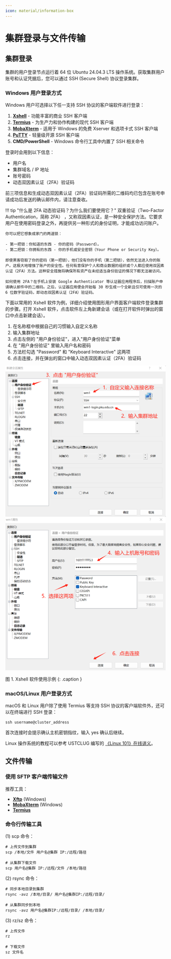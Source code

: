```yaml
---
icon: material/information-box
---
```


# 集群登录与文件传输

## 集群登录

集群的用户登录节点运行着 64 位 Ubuntu 24.04.3 LTS 操作系统。获取集群用户账号和认证凭据后，您可以通过 SSH (Secure Shell) 协议登录集群。

### Windows 用户登录方式

Windows 用户可选择以下任一支持 SSH 协议的客户端软件进行登录：

1. **[Xshell](https://www.xshell.com/zh/xshell/)** - 功能丰富的商业 SSH 客户端
2. **[Termius](https://termius.com/index.html)** - 为生产力和协作构建的现代 SSH 客户端
3. **[MobaXterm](https://mobaxterm.mobatek.net/)** - 适用于 Windows 的免费 Xserver 和选项卡式 SSH 客户端
4. **[PuTTY](https://www.chiark.greenend.org.uk/~sgtatham/putty/latest.html)** - 轻量级开源 SSH 客户端
5. **CMD/PowerShell** - Windows 命令行工具中内置了 SSH 相关命令

登录时会用到以下信息：  

- 用户名
- 集群域名 / IP 地址
- 账号密码
- 动态双因素认证（2FA）验证码

前三项信息和生成动态双因素认证（2FA）验证码所需的二维码均已包含在账号申请成功后发送的确认邮件内，请注意查收。

!!! tip "什么是 2FA 动态验证码？为什么我们要使用它？"
    双重验证（Two-Factor Authentication，简称 2FA） ，又称双因素认证，是一种安全保护方法。它要求用户在使用密码登录之外，再提供另一种形式的身份证明，才能成功访问账户。

    你可以把它想象成家门的两道锁：

    - 第一把锁：你知道的东西 - 你的密码（Password）。
    - 第二把锁：你拥有的东西 - 你的手机或安全密钥（Your Phone or Security Key）。

    即使黑客窃取了你的密码（第一把锁），他们没有你的手机（第二把锁），依然无法进入你的账户。这极大地增强了账户的安全性。任何有意保护个人和商业数据的组织或个人都应使用双因素认证（2FA）方法。这种安全措施将确保所有资产在未经适当身份验证的情况下都无法被访问。

    如何使用 2FA？在手机上安装 Google Authenticator 等认证器应用程序后，扫描账户申请确认邮件中的二维码。之后，认证器应用便会开始每 30 秒生成一个全新且仅可使用一次的 6 位数字验证码，即动态双因素认证（2FA）验证码。

下面以常用的 Xshell 软件为例，详细介绍使用图形用户界面客户端软件登录集群的步骤。打开 Xshell 软件，点击软件左上角新建会话（或在打开软件时弹出的窗口中点击新建会话）。

1. 在名称框中根据自己的习惯输入自定义名称
2. 输入集群地址
3. 点击左侧的 "用户身份验证"，进入"用户身份验证"菜单
4. 在 "用户身份验证" 里输入用户名和密码
5. 方法栏勾选 "Password" 和 "Keyboard Interactive" 这两项
6. 点击连接，并在弹出的窗口中输入动态双因素认证（2FA）验证码

![Xshell](../images/xshell-1.png)
![XShell](../images/xshell-2.png)

图 1. Xshell 软件使用示例
{: .caption }

### macOS/Linux 用户登录方式

macOS 和 Linux 用户除了使用 Termius 等支持 SSH 协议的客户端软件外，还可以在终端进行 SSH 登录：

```shell
ssh username@cluster_address
```

首次连接时会提示确认主机密钥指纹，输入 yes 确认后继续。

Linux 操作系统的教程可以参考 USTCLUG 编写的 [《Linux 101》在线讲义](https://101.lug.ustc.edu.cn/)。

## 文件传输

### 使用 SFTP 客户端传输文件

推荐工具：

- **[Xftp](https://www.xshell.com/zh/xftp/)** (Windows)
- **[MobaXterm](https://mobaxterm.mobatek.net/)** (Windows)
- **[Termius](https://termius.com/index.html)**

### 命令行传输工具

(1) scp 命令：

```shell
# 上传文件到集群
scp /本地/文件 用户名@集群 IP:/远程/路径

# 从集群下载文件
scp 用户名@集群 IP:/远程/文件 /本地/路径
```

(2) rsync 命令：

```shell
# 同步本地目录到集群
rsync -avz /本地/目录/ 用户名@集群IP:/远程/目录/

# 从集群同步到本地
rsync -avz 用户名@集群IP:/远程/目录/ /本地/目录/
```

(3) rz/sz 命令：

```shell
# 上传文件
rz

# 下载文件
sz 文件名
```

